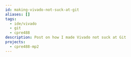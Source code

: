 ```yaml
---
id: making-vivado-not-suck-at-git
aliases: []
tags:
  - ide/vivado
  - git
  - cpre488
description: Post on how I made Vivado not suck at Git
projects:
  - cpre488-mp2
---
```



